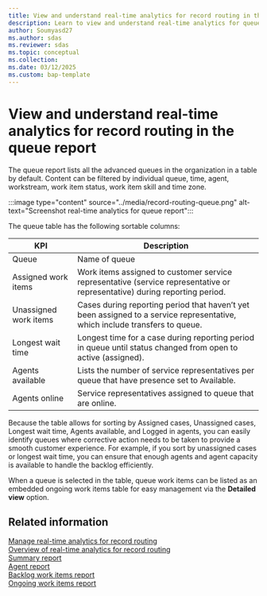 ```yaml
---
title: View and understand real-time analytics for record routing in the queue report
description: Learn to view and understand real-time analytics for queue reports. Improve your data insights and decision-making.
author: Soumyasd27
ms.author: sdas
ms.reviewer: sdas
ms.topic: conceptual
ms.collection:
ms.date: 03/12/2025
ms.custom: bap-template
---
```


# View and understand real-time analytics for record routing in the queue report

The queue report lists all the advanced queues in the organization in a
table by default. Content can be filtered by individual queue, time,
agent, workstream, work item status, work item skill and time zone. 

:::image type="content" source="../media/record-routing-queue.png" alt-text="Screenshot real-time analytics for queue report":::

The queue table has the following sortable columns: 


|KPI |Description |
|---------|---------|
|Queue    |    Name of queue     |
|Assigned work items    | Work items assigned to customer service representative (service representative or representative) during reporting period.         |
|Unassigned work items| Cases during reporting period that haven’t   yet been assigned to a service representative, which include transfers to queue.|
|Longest wait time| Longest time for a case during reporting period in queue until status changed from open to active (assigned).|
|Agents available| Lists the number of service representatives per queue that have   presence set to Available. |
|Agents online| Service representatives assigned to queue that are online. |

Because the table allows for sorting by Assigned cases, Unassigned
cases, Longest wait time, Agents available, and Logged in agents, you can
easily identify queues where corrective action needs to be taken to
provide a smooth customer experience. For example, if you sort by
unassigned cases or longest wait time, you can ensure that enough agents
and agent capacity is available to handle the backlog efficiently. 

When a queue is selected in the table, queue work items can be listed as
an embedded ongoing work items table for easy management via the
**Detailed view** option.

## Related information

[Manage real-time analytics for record routing](../administer/enable-record-routing.md#manage-real-time-analytics-for-record-routing)  
[Overview of real-time analytics for record routing](rr-overview.md#overview-of-real-time-analytics-for-record-routing)  
[Summary report](rr-summary.md#view-and-understand-real-time-analytics-for-record-routing-in-the-summary-report)  
[Agent report](rr-agent.md#view-and-understand-real-time-analytics-for-record-routing-in-the-agent-report)  
[Backlog work items report](rr-backlogitems.md#view-and-understand-real-time-analytics-for-record-routing-in-the-backlog-work-items-report)  
[Ongoing work items report](rr-ongoingworkitems.md#view-and-understand-real-time-analytics-for-record-routing-in-the-ongoing-work-items-report)